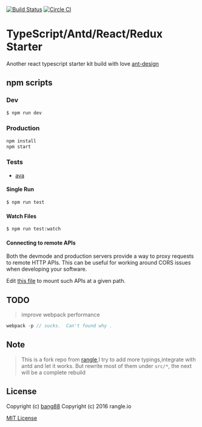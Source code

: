 [![Build Status](https://travis-ci.org/bang88/typescript-react-redux-starter.svg?branch=master)](https://travis-ci.org/bang88/typescript-react-redux-starter)
[![Circle CI](https://circleci.com/gh/rangle/typescript-react-redux-starter.svg?style=svg)](https://circleci.com/gh/rangle/typescript-react-redux-starter)

# TypeScript/Antd/React/Redux Starter

Another react typescript starter kit build with love [ant-design](https://github.com/ant-design/ant-design) 

## npm scripts

### Dev
```bash
$ npm run dev
```

### Production

```bash
npm install
npm start
```

### Tests

- [ava](https://github.com/avajs/ava)

#### Single Run
```bash
$ npm run test
```

#### Watch Files
```bash
$ npm run test:watch
```

#### Connecting to remote APIs

Both the devmode and production servers provide a way to proxy requests to
remote HTTP APIs.  This can be useful for working around CORS issues when
developing your software.

Edit [this file](server/proxy-config.js) to mount such APIs at a given path.

## TODO

> improve webpack performance

```js
webpack -p // sucks.  Can't found why .
```

## Note

> This is a fork repo from [rangle](https://github.com/rangle/typescript-react-redux-starter),I try to add more typings,integrate with antd and let it works. 
 But rewrite most of them under `src/*`, the next will be a complete rebuild

## License

Copyright (c) [bang88](//github.com/bang88)
Copyright (c) 2016 rangle.io

[MIT License][MIT]

[MIT]: ./LICENSE "Mit License"

